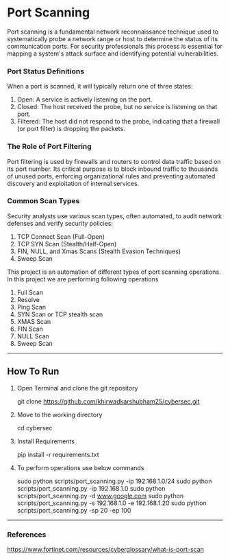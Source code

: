 # Port Scanning

Port scanning is a fundamental network reconnaissance technique used to systematically probe a network range 
or host to determine the status of its communication ports. For security professionals this process is essential for 
mapping a system's attack surface and identifying potential vulnerabilities.

### Port Status Definitions
When a port is scanned, it will typically return one of three states:
1. Open: A service is actively listening on the port.
2. Closed: The host received the probe, but no service is listening on that port.
3. Filtered: The host did not respond to the probe, indicating that a firewall (or port filter) is dropping the packets.

### The Role of Port Filtering
Port filtering is used by firewalls and routers to control data traffic based on its port number. Its critical purpose is 
to block inbound traffic to thousands of unused ports, enforcing organizational rules and preventing automated 
discovery and exploitation of internal services.

### Common Scan Types
Security analysts use various scan types, often automated, to audit network defenses and verify security policies:
1. TCP Connect Scan (Full-Open)
2. TCP SYN Scan (Stealth/Half-Open)
3. FIN, NULL, and Xmas Scans (Stealth Evasion Techniques)
4. Sweep Scan

This project is an automation of different types of port scanning operations. In this project we are performing 
following operations
1. Full Scan
2. Resolve
3. Ping Scan
4. SYN Scan or TCP stealth scan
5. XMAS Scan 
6. FIN Scan
7. NULL Scan 
8. Sweep Scan

-------------------------------------------------------------------------------

## How To Run

1. Open Terminal and clone the git repository

    
    git clone https://github.com/khirwadkarshubham25/cybersec.git

2. Move to the working directory

    
    cd cybersec

3. Install Requirements


    pip install -r requirements.txt

4. To perform operations use below commands


    sudo python scripts/port_scanning.py -ip 192.168.1.0/24
    sudo python scripts/port_scanning.py -ip 192.168.1.0
    sudo python scripts/port_scanning.py -d www.google.com
    sudo python scripts/port_scanning.py -s 192.168.1.0 -e 192.168.1.20
    sudo python scripts/port_scanning.py -sp 20 -ep 100


-------------------------------------------------------------------------------
### References

https://www.fortinet.com/resources/cyberglossary/what-is-port-scan
